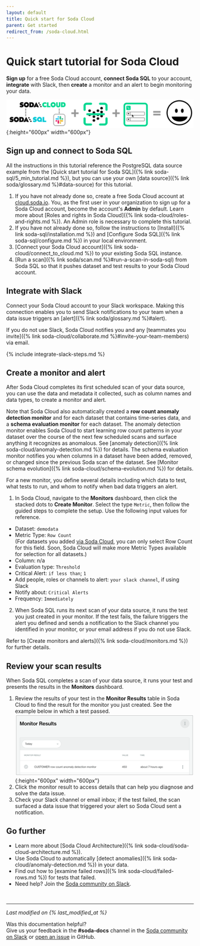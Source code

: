 ```yaml
---
layout: default
title: Quick start for Soda Cloud
parent: Get started
redirect_from: /soda-cloud.html
---
```


# Quick start tutorial for Soda Cloud

**Sign up** for a free Soda Cloud account, **connect Soda SQL** to your account, **integrate** with Slack, then **create** a monitor and an alert to begin monitoring your data.

![tutorial-cloud-happy-path](/assets/images/tutorial-cloud-happy-path.png){:height="600px" width="600px"}

<!--
## Create a sample data source (optional)

In the context of Soda Cloud, a data source is a storage location that contains a collection of datasets, or tables. If you do not have access to a data source on your system, you can use <a href="https://www.docker.com/products/docker-desktop" target="_blank">Docker</a> to build a sample PostgreSQL warehouse so that you can set up your Soda Cloud account and see Soda in action.

All the instructions in this tutorial reference this sample data source.

1. Ensure the Docker app is running, then, from your command-line interface, execute the following to build a containerized PostgreSQL warehouse.
```shell
docker run --name soda_sql_tutorial_db --rm -d \
    -p 5432:5432 \
    -v soda_sql_tutorial_postgres:/var/lib/postgresql/data:rw \
    -e POSTGRES_USER=sodasql \
    -e POSTGRES_DB=sodasql \
    -e POSTGRES_HOST_AUTH_METHOD=trust \
    postgres:9.6.17-alpine
```
2. Load sample data into your warehouse.
```shell
docker exec soda_sql_tutorial_db \
  sh -c "wget -qO - https://raw.githubusercontent.com/sodadata/soda-sql/main/tests/demo/demodata.sql | psql -U sodasql -d sodasql"
```
-->

## Sign up and connect to Soda SQL

All the instructions in this tutorial reference the PostgreSQL data source example from the [Quick start tutorial for Soda SQL]({% link soda-sql/5_min_tutorial.md %}), but you can use your own [data source]({% link soda/glossary.md %}#data-source) for this tutorial. 

1. If you have not already done so, create a free Soda Cloud account at <a href="https://cloud.soda.io/signup" target="_blank"> cloud.soda.io</a>. You, as the first user in your organization to sign up for a Soda Cloud account, become the account's **Admin** by default. Learn more about [Roles and rights in Soda Cloud]({% link soda-cloud/roles-and-rights.md %}). An Admin role is necessary to complete this tutorial.
2. If you have not already done so, follow the instructions to [Install]({% link soda-sql/installation.md %}) and [Configure Soda SQL]({% link soda-sql/configure.md %}) in your local environment. 
3. [Connect your Soda Cloud account]({% link soda-cloud/connect_to_cloud.md %}) to your existing Soda SQL instance.
4. [Run a scan]({% link soda/scan.md %}#run-a-scan-in-soda-sql) from Soda SQL so that it pushes dataset and test results to your Soda Cloud account.

## Integrate with Slack

Connect your Soda Cloud account to your Slack workspace. Making this connection enables you to send Slack notifications to your team when a data issue triggers an [alert]({% link soda/glossary.md %}#alert).

If you do not use Slack, Soda Cloud notifies you and any [teammates you invite]({% link soda-cloud/collaborate.md %}#invite-your-team-members) via email.

{% include integrate-slack-steps.md %}

## Create a monitor and alert

After Soda Cloud completes its first scheduled scan of your data source, you can use the data and metadata it collected, such as column names and data types, to create a monitor and alert.

Note that Soda Cloud also automatically created a **row count anomaly detection monitor** and for each dataset that contains time-series data, and a **schema evaluation monitor** for each dataset. The anomaly detection monitor enables Soda Cloud to start learning row count patterns in your dataset over the course of the next few scheduled scans and surface anything it recognizes as anomalous. See [anomaly detection]({% link soda-cloud/anomaly-detection.md %}) for details. The schema evaluation monitor notifies you when columns in a dataset have been added, removed, or changed since the previous Soda scan of the dataset. See [Monitor schema evolution]({% link soda-cloud/schema-evolution.md %}) for details.

For a new monitor, you define several details including which data to test, what tests to run, and whom to notify when bad data triggers an alert.

1. In Soda Cloud, navigate to the **Monitors** dashboard, then click the stacked dots to **Create Monitor**. Select the type `Metric`, then follow the guided steps to complete the setup. Use the following input values for reference.
* Dataset: `demodata`
* Metric Type: `Row Count` <br />(For datasets you added [via Soda Cloud](#sign-up-and-add-datasets), you can only select Row Count for this field. Soon, Soda Cloud will make more Metric Types available for selection for all datasets.)
* Column: n/a
* Evaluation type: `Threshold`
* Critical Alert: `if less than`; `1`
* Add people, roles or channels to alert: `your slack channel`, if using Slack
* Notify about: `Critical Alerts`
* Frequency: `Immediately`
2. When Soda SQL runs its next scan of your data source, it runs the test you just created in your monitor. If the test fails, the failure triggers the alert you defined and sends a notification to the Slack channel you identified in your monitor, or your email address if you do not use Slack.

Refer to [Create monitors and alerts]({% link soda-cloud/monitors.md %}) for further details.

## Review your scan results

When Soda SQL completes a scan of your data source, it runs your test and presents the results in the **Monitors** dashboard.

1. Review the results of your test in the **Monitor Results** table in Soda Cloud to find the result for the monitor you just created. See the example below in which a test passed.
![tutorial-monitor-results](/assets/images/tutorial-monitor-results.png){:height="600px" width="600px"}
2. Click the monitor result to access details that can help you diagnose and solve the data issue.
3. Check your Slack channel or email inbox; if the test failed, the scan surfaced a data issue that triggered your alert so Soda Cloud sent a notification.


## Go further

* Learn more about [Soda Cloud Architecture]({% link soda-cloud/soda-cloud-architecture.md %}).
* Use Soda Cloud to automatically [detect anomalies]({% link soda-cloud/anomaly-detection.md %}) in your data.
* Find out how to [examine failed rows]({% link soda-cloud/failed-rows.md %}) for tests that failed.
* Need help? Join the <a href="http://community.soda.io/slack" target="_blank"> Soda community on Slack</a>.

<br />

---
*Last modified on {% last_modified_at %}*

Was this documentation helpful? <br /> Give us your feedback in the **#soda-docs** channel in the <a href="http://community.soda.io/slack" target="_blank"> Soda community on Slack</a> or <a href="https://github.com/sodadata/docs/issues/new" target="_blank">open an issue</a> in GitHub.